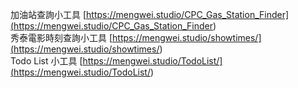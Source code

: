 加油站查詢小工具 [https://mengwei.studio/CPC_Gas_Station_Finder](<https://mengwei.studio/CPC_Gas_Station_Finder>)<br>
秀泰電影時刻查詢小工具 [https://mengwei.studio/showtimes/](<https://mengwei.studio/showtimes/>)<br>
Todo List 小工具 [https://mengwei.studio/TodoList/](<https://mengwei.studio/TodoList/>)
